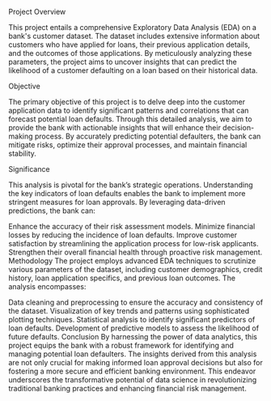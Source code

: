 Project Overview

This project entails a comprehensive Exploratory Data Analysis (EDA) on a bank's customer dataset. The dataset includes extensive information about customers who have applied for loans, their previous application details, and the outcomes of those applications. By meticulously analyzing these parameters, the project aims to uncover insights that can predict the likelihood of a customer defaulting on a loan based on their historical data.

Objective

The primary objective of this project is to delve deep into the customer application data to identify significant patterns and correlations that can forecast potential loan defaults. Through this detailed analysis, we aim to provide the bank with actionable insights that will enhance their decision-making process. By accurately predicting potential defaulters, the bank can mitigate risks, optimize their approval processes, and maintain financial stability.

Significance

This analysis is pivotal for the bank’s strategic operations. Understanding the key indicators of loan defaults enables the bank to implement more stringent measures for loan approvals. By leveraging data-driven predictions, the bank can:

Enhance the accuracy of their risk assessment models.
Minimize financial losses by reducing the incidence of loan defaults.
Improve customer satisfaction by streamlining the application process for low-risk applicants.
Strengthen their overall financial health through proactive risk management.
Methodology
The project employs advanced EDA techniques to scrutinize various parameters of the dataset, including customer demographics, credit history, loan application specifics, and previous loan outcomes. The analysis encompasses:

Data cleaning and preprocessing to ensure the accuracy and consistency of the dataset.
Visualization of key trends and patterns using sophisticated plotting techniques.
Statistical analysis to identify significant predictors of loan defaults.
Development of predictive models to assess the likelihood of future defaults.
Conclusion
By harnessing the power of data analytics, this project equips the bank with a robust framework for identifying and managing potential loan defaulters. The insights derived from this analysis are not only crucial for making informed loan approval decisions but also for fostering a more secure and efficient banking environment. This endeavor underscores the transformative potential of data science in revolutionizing traditional banking practices and enhancing financial risk management.






